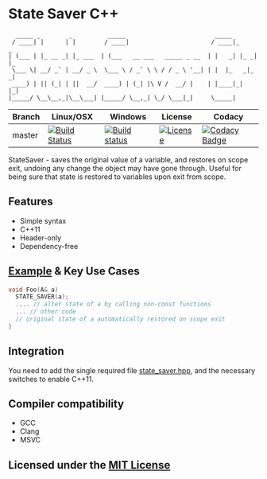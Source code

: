 # State Saver C++

```text
  _____ _        _          _____                         _____
 / ____| |      | |        / ____|                       / ____|_     _
| (___ | |_ __ _| |_ ___  | (___   __ ___   _____ _ __  | |   _| |_ _| |_
 \___ \| __/ _` | __/ _ \  \___ \ / _` \ \ / / _ \ '__| | |  |_   _|_   _|
 ____) | || (_| | ||  __/  ____) | (_| |\ V /  __/ |    | |____|_|   |_|
|_____/ \__\__,_|\__\___| |_____/ \__,_| \_/ \___|_|     \_____|
```

Branch | Linux/OSX | Windows | License | Codacy
-------|-----------|---------|---------|-------
master |[![Build Status](https://travis-ci.org/Neargye/state_saver.svg?branch=master)](https://travis-ci.org/Neargye/state_saver)|[![Build status](https://ci.appveyor.com/api/projects/status/64trm7iqd1a9gg6u/branch/master?svg=true)](https://ci.appveyor.com/project/Neargye/state-saver/branch/master)|[![License](https://img.shields.io/github/license/Neargye/state_saver.svg)](LICENSE)|[![Codacy Badge](https://api.codacy.com/project/badge/Grade/d5ef10058bf44e57acc657d106aa2522)](https://www.codacy.com/app/Neargye/state_saver?utm_source=github.com&amp;utm_medium=referral&amp;utm_content=Neargye/state_saver&amp;utm_campaign=Badge_Grade)

StateSaver - saves the original value of a variable, and restores on scope exit, undoing any change the object may have gone through. Useful for being sure that state is restored to variables upon exit from scope.

## Features

* Simple syntax
* C++11
* Header-only
* Dependency-free

## [Example](example/example.cpp) & Key Use Cases

```cpp
void Foo(A& a)
  STATE_SAVER(a);
  .... // alter state of a by calling non-const functions
  ... // other code
  // original state of a automatically restored on scope exit
}
```

## Integration

You need to add the single required file [state_saver.hpp](include/state_saver.hpp), and the necessary switches to enable C++11.

## Compiler compatibility

* GCC
* Clang
* MSVC

## Licensed under the [MIT License](LICENSE)
